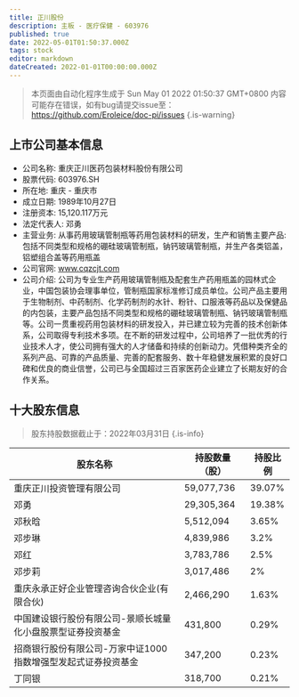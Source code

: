 ```yaml
---
title: 正川股份
description: 主板 - 医疗保健 - 603976
published: true
date: 2022-05-01T01:50:37.000Z
tags: stock
editor: markdown
dateCreated: 2022-01-01T00:00:00.000Z
---
```


> 本页面由自动化程序生成于 Sun May 01 2022 01:50:37 GMT+0800
> 内容可能存在错误，如有bug请提交issue至：https://github.com/Eroleice/doc-pi/issues
{.is-warning}

## 上市公司基本信息
- 公司名称: 重庆正川医药包装材料股份有限公司
- 股票代码: 603976.SH
- 所在地: 重庆 - 重庆市
- 成立日期: 1989年10月27日
- 注册资本: 15,120.117万元
- 法定代表人: 邓勇
- 主营业务: 从事药用玻璃管制瓶等药用包装材料的研发，生产和销售主要产品:包括不同类型和规格的硼硅玻璃管制瓶，钠钙玻璃管制瓶，并生产各类铝盖，铝塑组合盖等药用瓶盖
- 公司官网: www.cqzcjt.com
- 公司介绍: 公司为专业生产药用玻璃管制瓶及配套生产药用瓶盖的园林式企业，中国包装协会理事单位，管制瓶国家标准修订成员单位。公司产品主要用于生物制剂、中药制剂、化学药制剂的水针、粉针、口服液等药品以及保健品的内包装，主要产品包括不同类型和规格的硼硅玻璃管制瓶、钠钙玻璃管制瓶等。公司一贯重视药用包装材料的研发投入，并已建立较为完善的技术创新体系，公司取得专利技术多项。在不断的研发过程中，公司培养了一批优秀的行业技术人才，使公司拥有强大的人才储备和持续的创新动力。凭借种类齐全的系列产品、可靠的产品质量、完善的配套服务、数十年稳健发展积累的良好口碑和优良的商业信誉，公司已与全国超过三百家医药企业建立了长期友好的合作关系。


## 十大股东信息
> 股东持股数据截止于：2022年03月31日
{.is-info}

| 股东名称 | 持股数量（股） | 持股比例 |
| --- | --- | --- |
| 重庆正川投资管理有限公司 | 59,077,736 | 39.07% |
| 邓勇 | 29,305,364 | 19.38% |
| 邓秋晗 | 5,512,094 | 3.65% |
| 邓步琳 | 4,839,986 | 3.2% |
| 邓红 | 3,783,786 | 2.5% |
| 邓步莉 | 3,017,486 | 2% |
| 重庆永承正好企业管理咨询合伙企业(有限合伙) | 2,466,290 | 1.63% |
| 中国建设银行股份有限公司-景顺长城量化小盘股票型证券投资基金 | 431,800 | 0.29% |
| 招商银行股份有限公司-万家中证1000指数增强型发起式证券投资基金 | 347,200 | 0.23% |
| 丁同银 | 318,700 | 0.21% |




